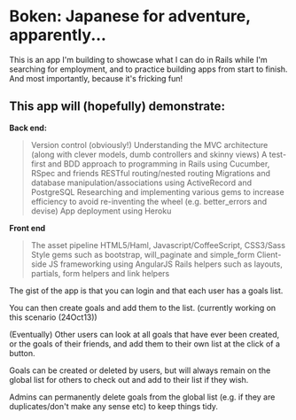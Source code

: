 Boken: Japanese for adventure, apparently...
============================================

This is an app I'm building to showcase what I can do in Rails while I'm searching for employment, and to practice building apps from start to finish. And most importantly, because it's fricking fun!

This app will (hopefully) demonstrate:
--------------------------------------

**Back end:**
> Version control (obviously!)
> Understanding the MVC architecture (along with clever models, dumb controllers and skinny views)
> A test-first and BDD approach to programming in Rails using Cucumber, RSpec and friends
> RESTful routing/nested routing
> Migrations and database manipulation/associations using ActiveRecord and PostgreSQL
> Researching and implementing various gems to increase efficiency to avoid re-inventing the wheel (e.g. better_errors and devise)
> App deployment using Heroku

**Front end**
> The asset pipeline
> HTML5/Haml, Javascript/CoffeeScript, CSS3/Sass
> Style gems such as bootstrap, will_paginate and simple_form
> Client-side JS frameworking using AngularJS
> Rails helpers such as layouts, partials, form helpers and link helpers


The gist of the app is that you can login and that each user has a goals list.

You can then create goals and add them to the list. (currently working on this scenario (24Oct13))

(Eventually) Other users can look at all goals that have ever been created, or the goals of their friends, and add them to their own list at the click of a button.

Goals can be created or deleted by users, but will always remain on the global list for others to check out and add to their list if they wish.

Admins can permanently delete goals from the global list (e.g. if they are duplicates/don't make any sense etc) to keep things tidy.